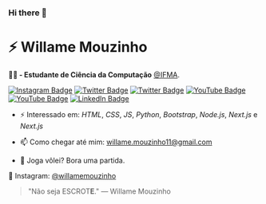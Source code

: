 ### Hi there 👋

# ⚡ Willame Mouzinho

**👨‍🎓 - Estudante de Ciência da Computação** [@IFMA](https://github.com/Rocketseat).

[![Instagram Badge](https://img.shields.io/instagram/follow/willamemouzinho?color=%234fffff&label=%40willamemouzinho&logo=instagram&logoColor=white&style=for-the-badge)](https://instagram.com)
[![Twitter Badge](https://img.shields.io/twitter/follow/guilherme_rodz?color=%234fffff&label=%40guilherme_rodz&logo=twitter&logoColor=white&style=for-the-badge)](https://twitter.com)
[![Twitter Badge](https://img.shields.io/twitter/follow/guilherme_rodz?color=%234fffff&label=%40guilherme_rodz&logo=twitter&logoColor=white&style=for-the-badge)](https://twitter.com)
[![YouTube Badge](https://img.shields.io/badge/instagram--%2300EBEB?style=for-the-badge&logo=instagram)](https://instagram.com/willamemouzinho)
[![YouTube Badge](https://img.shields.io/badge/youtube--%2300EBEB?style=for-the-badge&logo=youtube)](https://youtube.com/guilhermerodz)
[![LinkedIn Badge](https://img.shields.io/badge/linkedin--%2300EBEB?style=for-the-badge&logo=linkedin&logoColor=white)](https://linkedin.com/in/guilhermerodz)

- ⚡ Interessado em: _HTML_, _CSS_, _JS_, _Python_, _Bootstrap_, _Node.js_, _Next.js_ e _Next.js_

- 📫 Como chegar até mim: willame.mouzinho11@gmail.com

- 🏐 Joga vôlei? Bora uma partida.

🚀 Instagram: [@willamemouzinho](https://www.instagram.com/willamemouzinho/)

> "Não seja ESCROT**E**."
> ― Willame Mouzinho
